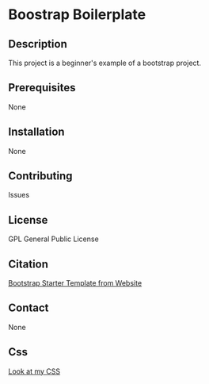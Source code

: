 # Boostrap Boilerplate

## Description
This project is a beginner's example of a bootstrap project.

## Prerequisites
None

## Installation
None

## Contributing
Issues

## License
GPL General Public License

## Citation
[Bootstrap Starter Template from Website](https://getbootstrap.com/docs/4.6/getting-started/introduction/#starter-template)

## Contact
None

## Css
[Look at my CSS](./css/styles.css)

